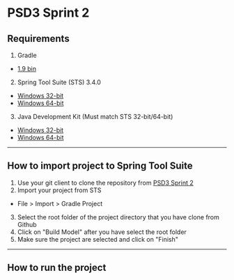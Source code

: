 PSD3 Sprint 2
=============

## Requirements

1. Gradle
  * [1.9 bin](http://services.gradle.org/distributions/gradle-1.9-bin.zip)
2. Spring Tool Suite (STS) 3.4.0
  * [Windows 32-bit](http://download.springsource.com/release/STS/3.4.0/dist/e4.3/spring-tool-suite-3.4.0.RELEASE-e4.3.1-win32-installer.exe)
  * [Windows 64-bit](http://download.springsource.com/release/STS/3.4.0/dist/e4.3/spring-tool-suite-3.4.0.RELEASE-e4.3.1-win32-x86_64-installer.exe)
3. Java Development Kit (Must match STS 32-bit/64-bit)
  * [Windows 32-bit](http://download.oracle.com/otn-pub/java/jdk/7u45-b18/jdk-7u45-windows-i586.exe)
  * [Windows 64-bit](http://download.oracle.com/otn-pub/java/jdk/7u45-b18/jdk-7u45-windows-x64.exe)

---

## How to import project to Spring Tool Suite

1. Use your git client to clone the repository from [PSD3 Sprint 2](https://github.com/mOcentury/PSD3_Sprint_2.git)
2. Import your project from STS
  * File > Import > Gradle Project
3. Select the root folder of the project directory that you have clone from Github
4. Click on "Build Model" after you have select the root folder
5. Make sure the project are selected and click on "Finish"

---

## How to run the project
